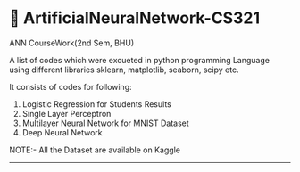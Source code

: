 # 🚀 ArtificialNeuralNetwork-CS321
ANN CourseWork(2nd Sem, BHU)

A list of codes which were excueted in python programming Language using different libraries sklearn, matplotlib, seaborn, scipy etc.

It consists of codes for following:

1. Logistic Regression for Students Results
2. Single Layer Perceptron
3. Multilayer Neural Network for MNIST Dataset
4. Deep Neural Network

NOTE:- All the Dataset are available on Kaggle

---
